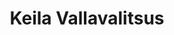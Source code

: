 ---
title: Keila Vallavalitsus
description: Keila Vallavalitsus
maintainer_name: No details supplied
maintainer_email: ''
---